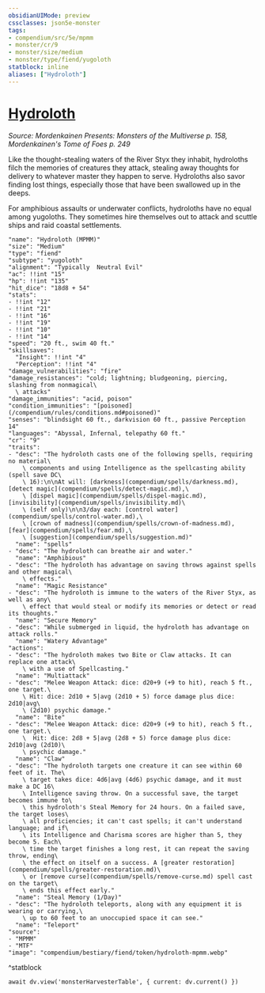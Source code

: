 ```yaml
---
obsidianUIMode: preview
cssclasses: json5e-monster
tags:
- compendium/src/5e/mpmm
- monster/cr/9
- monster/size/medium
- monster/type/fiend/yugoloth
statblock: inline
aliases: ["Hydroloth"]
---
```

# [Hydroloth](compendium/bestiary/fiend/hydroloth-mpmm.md)
*Source: Mordenkainen Presents: Monsters of the Multiverse p. 158, Mordenkainen's Tome of Foes p. 249*

Like the thought-stealing waters of the River Styx they inhabit, hydroloths filch the memories of creatures they attack, stealing away thoughts for delivery to whatever master they happen to serve. Hydroloths also savor finding lost things, especially those that have been swallowed up in the deeps.

For amphibious assaults or underwater conflicts, hydroloths have no equal among yugoloths. They sometimes hire themselves out to attack and scuttle ships and raid coastal settlements.

```statblock
"name": "Hydroloth (MPMM)"
"size": "Medium"
"type": "fiend"
"subtype": "yugoloth"
"alignment": "Typically  Neutral Evil"
"ac": !!int "15"
"hp": !!int "135"
"hit_dice": "18d8 + 54"
"stats":
- !!int "12"
- !!int "21"
- !!int "16"
- !!int "19"
- !!int "10"
- !!int "14"
"speed": "20 ft., swim 40 ft."
"skillsaves":
  "Insight": !!int "4"
  "Perception": !!int "4"
"damage_vulnerabilities": "fire"
"damage_resistances": "cold; lightning; bludgeoning, piercing, slashing from nonmagical\
  \ attacks"
"damage_immunities": "acid, poison"
"condition_immunities": "[poisoned](/compendium/rules/conditions.md#poisoned)"
"senses": "blindsight 60 ft., darkvision 60 ft., passive Perception 14"
"languages": "Abyssal, Infernal, telepathy 60 ft."
"cr": "9"
"traits":
- "desc": "The hydroloth casts one of the following spells, requiring no material\
    \ components and using Intelligence as the spellcasting ability (spell save DC\
    \ 16):\n\nAt will: [darkness](compendium/spells/darkness.md), [detect magic](compendium/spells/detect-magic.md),\
    \ [dispel magic](compendium/spells/dispel-magic.md), [invisibility](compendium/spells/invisibility.md)\
    \ (self only)\n\n3/day each: [control water](compendium/spells/control-water.md),\
    \ [crown of madness](compendium/spells/crown-of-madness.md), [fear](compendium/spells/fear.md),\
    \ [suggestion](compendium/spells/suggestion.md)"
  "name": "spells"
- "desc": "The hydroloth can breathe air and water."
  "name": "Amphibious"
- "desc": "The hydroloth has advantage on saving throws against spells and other magical\
    \ effects."
  "name": "Magic Resistance"
- "desc": "The hydroloth is immune to the waters of the River Styx, as well as any\
    \ effect that would steal or modify its memories or detect or read its thoughts."
  "name": "Secure Memory"
- "desc": "While submerged in liquid, the hydroloth has advantage on attack rolls."
  "name": "Watery Advantage"
"actions":
- "desc": "The hydroloth makes two Bite or Claw attacks. It can replace one attack\
    \ with a use of Spellcasting."
  "name": "Multiattack"
- "desc": "Melee Weapon Attack: dice: d20+9 (+9 to hit), reach 5 ft., one target.\
    \ Hit: dice: 2d10 + 5|avg (2d10 + 5) force damage plus dice: 2d10|avg\
    \ (2d10) psychic damage."
  "name": "Bite"
- "desc": "Melee Weapon Attack: dice: d20+9 (+9 to hit), reach 5 ft., one target.\
    \  Hit: dice: 2d8 + 5|avg (2d8 + 5) force damage plus dice: 2d10|avg (2d10)\
    \ psychic damage."
  "name": "Claw"
- "desc": "The hydroloth targets one creature it can see within 60 feet of it. The\
    \ target takes dice: 4d6|avg (4d6) psychic damage, and it must make a DC 16\
    \ Intelligence saving throw. On a successful save, the target becomes immune to\
    \ this hydroloth's Steal Memory for 24 hours. On a failed save, the target loses\
    \ all proficiencies; it can't cast spells; it can't understand language; and if\
    \ its Intelligence and Charisma scores are higher than 5, they become 5. Each\
    \ time the target finishes a long rest, it can repeat the saving throw, ending\
    \ the effect on itself on a success. A [greater restoration](compendium/spells/greater-restoration.md)\
    \ or [remove curse](compendium/spells/remove-curse.md) spell cast on the target\
    \ ends this effect early."
  "name": "Steal Memory (1/Day)"
- "desc": "The hydroloth teleports, along with any equipment it is wearing or carrying,\
    \ up to 60 feet to an unoccupied space it can see."
  "name": "Teleport"
"source":
- "MPMM"
- "MTF"
"image": "compendium/bestiary/fiend/token/hydroloth-mpmm.webp"
```
^statblock

```dataviewjs
await dv.view('monsterHarvesterTable', { current: dv.current() })
```